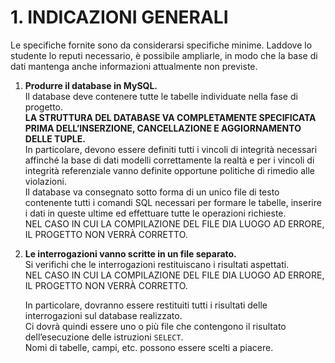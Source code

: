 # 1. INDICAZIONI GENERALI
Le specifiche fornite sono da considerarsi specifiche minime. Laddove lo studente lo reputi necessario, è possibile ampliarle, in modo che la base di dati mantenga anche informazioni attualmente non previste.

1. **Produrre il database in MySQL.**    
   Il database deve contenere tutte le tabelle individuate nella fase di progetto.    
   **LA STRUTTURA DEL DATABASE VA COMPLETAMENTE SPECIFICATA PRIMA DELL’INSERZIONE, CANCELLAZIONE E AGGIORNAMENTO DELLE TUPLE.**        
   In particolare, devono essere definiti tutti i vincoli di integrità necessari affinché la base di dati modelli correttamente la realtà e per i vincoli di integrità referenziale vanno definite opportune politiche di rimedio alle violazioni.    
   Il database va consegnato sotto forma di un unico file di testo contenente tutti i comandi SQL necessari per formare le tabelle, inserire i dati in queste ultime ed effettuare tutte le operazioni richieste.    
   NEL CASO IN CUI LA COMPILAZIONE DEL FILE DIA LUOGO AD ERRORE, IL PROGETTO NON VERRÀ CORRETTO.

2. **Le interrogazioni vanno scritte in un file separato.**    
   Si verifichi che le interrogazioni restituiscano i risultati aspettati.    
   NEL CASO IN CUI LA COMPILAZIONE DEL FILE DIA LUOGO AD ERRORE, IL PROGETTO NON VERRÀ CORRETTO.

   In particolare, dovranno essere restituiti tutti i risultati delle interrogazioni sul database realizzato.     
   Ci dovrà quindi essere uno o più file che contengono il risultato dell’esecuzione delle istruzioni `SELECT`.    
   Nomi di tabelle, campi, etc. possono essere scelti a piacere.
